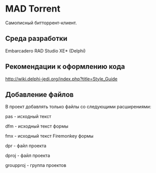 ﻿MAD Torrent
===========

Самописный битторрент-клиент.

Среда разработки
----------------

Embarcadero RAD Studio XE* (Delphi)

Рекомендации к оформлению кода
------------------------------

http://wiki.delphi-jedi.org/index.php?title=Style_Guide

Добавление файлов
-----------------

В проект добавлять только файлы со следующими расширениями:

pas - исходный текст

dfm - исходный текст формы

fmx - исходный текст Firemonkey формы

dpr - файл проекта

dproj - файл проекта

groupproj - группа проектов